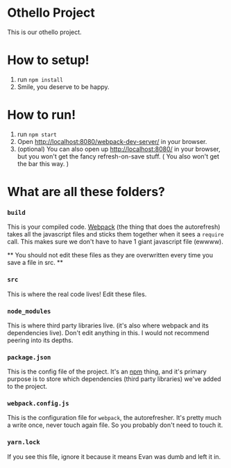 # Othello Project
This is our othello project.

# How to setup!
1. run `npm install`
2. Smile, you deserve to be happy.

# How to run!
1. run `npm start`
2. Open [http://localhost:8080/webpack-dev-server/](http://localhost:8080/webpack-dev-server/) in your browser.
3. (optional) You can also open up [http://localhost:8080/](http://localhost:8080/) in your browser, but you won't get the fancy refresh-on-save stuff. ( You also won't get the bar this way. )

# What are all these folders?

### `build`
This is your compiled code. [Webpack](https://webpack.github.io/) (the thing that
does the autorefresh) takes all the javascript files and sticks them together
when it sees a `require` call. This makes sure we don't have to have 1 giant
javascript file (ewwww).

** You should not edit these files as they are overwritten every time you save a file in src. **

### `src`
This is where the real code lives! Edit these files.

### `node_modules`
This is where third party libraries live. (it's also where webpack and its dependencies live). Don't edit anything in this. I would not recommend peering into its depths.

### `package.json`
This is the config file of the project. It's an [npm](https://www.npmjs.com/) thing, and it's primary purpose is to store which dependencies (third party libraries) we've added to the project.

### `webpack.config.js`
This is the configuration file for `webpack`, the autorefresher. It's pretty much a write once, never touch again file. So you probably don't need to touch it.

### `yarn.lock`
If you see this file, ignore it because it means Evan was dumb and left it in.
